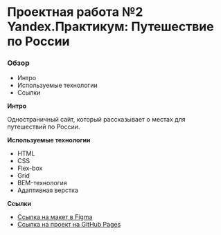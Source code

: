 # Проектная работа №2 Yandex.Практикум: Путешествие по России

### Обзор
* Интро
* Используемые технологии
* Ссылки


**Интро**

Одностраничный сайт, который рассказывает о местах для путешествий по России. 

**Используемые технологии**

* HTML
* CSS
* Flex-box
* Grid
* BEM-технология
* Адаптивная верстка


**Ссылки**

* [Ссылка на макет в Figma](https://www.figma.com/file/5S2WSbEFL6awjVWJ0NWL8Q/Sprint-3_-Russia-_-desktop-mobile?node-id=28503%3A0)
* [Ссылка на проект на GitHub Pages]()


